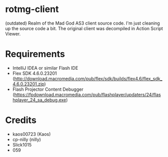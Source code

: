 # rotmg-client
(outdated) Realm of the Mad God AS3 client source code. I'm just cleaning up the source code a bit.
The original client was decompiled in Action Script Viewer.

# Requirements
- IntelliJ IDEA or similar Flash IDE
- Flex SDK 4.6.0.23201 (http://download.macromedia.com/pub/flex/sdk/builds/flex4.6/flex_sdk_4.6.0.23201.zip)
- Flash Projector Content Debugger (https://fpdownload.macromedia.com/pub/flashplayer/updaters/24/flashplayer_24_sa_debug.exe)

# Credits
- kaos00723 (Kaos)
- cp-nilly	(nilly)
- Slick1015
- 059
